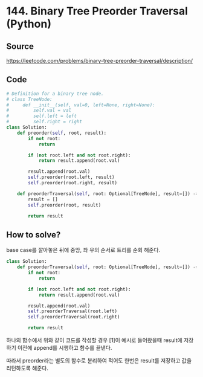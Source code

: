 # 144. Binary Tree Preorder Traversal (Python)

## Source

https://leetcode.com/problems/binary-tree-preorder-traversal/description/

## Code

```python
# Definition for a binary tree node.
# class TreeNode:
#     def __init__(self, val=0, left=None, right=None):
#         self.val = val
#         self.left = left
#         self.right = right
class Solution:
    def preorder(self, root, result):
        if not root:
            return

        if (not root.left and not root.right):
            return result.append(root.val)

        result.append(root.val)
        self.preorder(root.left, result)
        self.preorder(root.right, result)

    def preorderTraversal(self, root: Optional[TreeNode], result=[]) -> List[int]:
        result = []
        self.preorder(root, result)

        return result
```

## How to solve?

base case를 깔아놓은 뒤에 중앙, 좌 우의 순서로 트리를 순회 해준다.

```python
class Solution:
    def preorderTraversal(self, root: Optional[TreeNode], result=[]) -> List[int]:
        if not root:
            return

        if (not root.left and not root.right):
            return result.append(root.val)

        result.append(root.val)
        self.preorderTraversal(root.left)
        self.preorderTraversal(root.right)

        return result
```

하나의 함수에서 위와 같이 코드를 작성할 경우 [1]이 예시로 들어왔을때 result에 저장하기 이전에 append를 시행하고 함수를 끝낸다.

따라서 preorder라는 별도의 함수로 분리하여 적어도 한번은 result를 저장하고 값을 리턴하도록 해준다.
